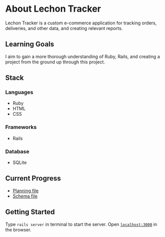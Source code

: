 # About Lechon Tracker
Lechon Tracker is a custom e-commerce application for tracking orders, deliveries, and other data, and creating relevant reports.

## Learning Goals
I aim to gain a more thorough understanding of Ruby, Rails, and creating a project from the ground up through this project.

## Stack

### Languages
- Ruby
- HTML
- CSS

### Frameworks
- Rails

### Database
- SQLite


## Current Progress
- [Planning file](./planning/PLANNING.md)
- [Schema file](.app/db/schema.rb)
## Getting Started
Type `rails server` in terminal to start the server.
Open [`localhost:3000`](http://localhost:3000) in the browser.